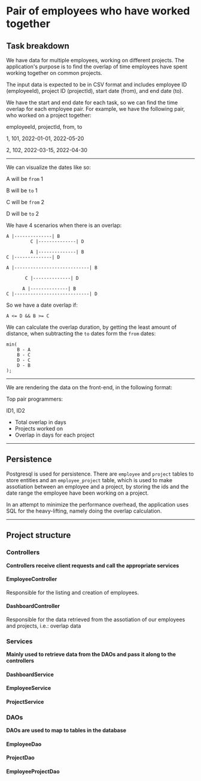 # Pair of employees who have worked together

## Task breakdown

We have data for multiple employees, working on different projects. The application's purpose is to find the overlap of time employees have spent working together on common projects.

The input data is expected to be in CSV format and includes employee ID (employeeId), project ID (projectId), start date (from), and end date (to).

We have the start and end date for each task, so we can find the time overlap for each employee pair.
For example, we have the following pair, who worked on a project together:

employeeId, projectId, from, to

1, 101, 2022-01-01, 2022-05-20

2, 102, 2022-03-15, 2022-04-30

---

We can visualize the dates like so:

A will be `from` 1

B will be `to` 1

C will be `from` 2

D will be `to` 2

We have 4 scenarios when there is an overlap:

```
A |--------------| B
         C |--------------| D
```

```
         A |--------------| B
C |--------------| D
```

```
A |----------------------------| B

       C |--------------| D
```

```
      A |--------------| B
C |----------------------------| D
```

So we have a date overlap if:

```
A <= D && B >= C
```

We can calculate the overlap duration, by getting the least amount of distance, when subtracting the `to` dates form the `from` dates:

```
min(
    B - A
    B - C
    D - C
    D - B
);
```

---

We are rendering the data on the front-end, in the following format:

Top pair programmers:

ID1, ID2
- Total overlap in days
- Projects worked on
- Overlap in days for each project

---

## Persistence

Postgresql is used for persistence.
There are `employee` and `project` tables to store entities and an `employee_project` table, which is used to make assotiation between an employee and a project, by storing the ids and the date range the employee have been working on a project.

In an attempt to minimize the performance overhead, the application uses SQL for the heavy-lifting, namely doing the overlap calculation.

---

## Project structure

### Controllers

**Controllers receive client requests and call the appropriate services**

#### EmployeeController

Responsible for the listing and creation of employees.

#### DashboardController

Responsible for the data retrieved from the assotiation of our employees and projects, i.e.: overlap data

### Services

**Mainly used to retrieve data from the DAOs and pass it along to the controllers**

#### DashboardService

#### EmployeeService

#### ProjectService

### DAOs

**DAOs are used to map to tables in the database**

#### EmployeeDao

#### ProjectDao

#### EmployeeProjectDao
